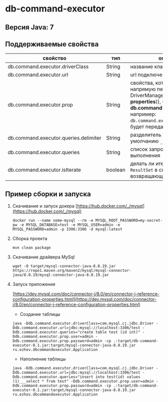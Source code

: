 # db-command-executor

## Версия Java: 7

## Поддерживаемые свойства

|свойство                             |тип|описание  |
|-------------------------------------|---|----------|
|db.command.executor.driverClass      | String  |название класса драйвера
|db.command.executor.url              | String  |url подключения
|db.command.executor.prop             | String  |свойства, которые будут напрямую переданы в DriverManager.getConnection(url, **properties**)), без **db.command.executor.prop**, например: ```db.command.executor.prop.user``` - будет передано **user** 
|db.command.executor.queries.delimiter| String  |разделитель для запросов, по умолчанию ```___```
|db.command.executor.queries          | String  |список запросов для выполнения
|db.command.executor.isIterate        | boolean |делать ли итерацию по ```ResultSet``` в случае запроса, возвращающего ```ResultSet```

## Пример сборки и запуска

1. Скачивание и запуск докера
    [https://hub.docker.com/_/mysql](https://hub.docker.com/_/mysql)

    ```shell script
    docker run --name some-mysql --rm -e MYSQL_ROOT_PASSWORD=my-secret-pw -e MYSQL_DATABASE=test -e MYSQL_USER=admin -e MYSQL_PASSWORD=admin -p 3306:3306 -d mysql:latest
    ```

1. Сборка проекта

    ```shell script
    mvn clean package
    ```

1. Скачивание драйвера MySql

    ```shell script
    wget -O target/mysql-connector-java-8.0.19.jar https://repo1.maven.org/maven2/mysql/mysql-connector-java/8.0.19/mysql-connector-java-8.0.19.jar 
    ```
1. Запуск приложения
    
    [https://dev.mysql.com/doc/connector-j/8.0/en/connector-j-reference-configuration-properties.html](https://dev.mysql.com/doc/connector-j/8.0/en/connector-j-reference-configuration-properties.html)

    - Создание таблицы
    
    ```shell script
    java -Ddb.command.executor.driverClass=com.mysql.cj.jdbc.Driver -Ddb.command.executor.url=jdbc:mysql://localhost:3306/test -Ddb.command.executor.queries="create table test (id int)" -Ddb.command.executor.prop.user=admin -Ddb.command.executor.prop.password=admin -cp .:target/db-command-executor-0.1.jar:target/mysql-connector-java-8.0.19.jar ru.ezhov.dbcommandexecutor.Application
    ```

    - Наполнение таблицы
   
    ```shell script
    java -Ddb.command.executor.driverClass=com.mysql.cj.jdbc.Driver -Ddb.command.executor.url=jdbc:mysql://localhost:3306/test -Ddb.command.executor.queries="insert into test(id) values (1)___select * from test" -Ddb.command.executor.prop.user=admin -Ddb.command.executor.prop.password=admin -cp .:target/db-command-executor-0.1.jar:target/mysql-connector-java-8.0.19.jar ru.ezhov.dbcommandexecutor.Application
    ```
